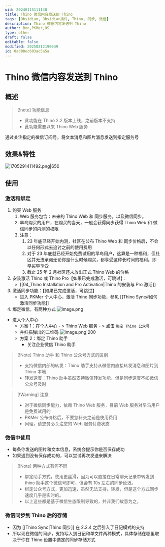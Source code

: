```yaml
---
uid: 20240115111138
title: Thino 微信内容发送到 Thino
tags: [Obsidian, Obsidian插件, Thino, 同步, 微信]
description: Thino 微信内容发送到 Thino
author: Bon,PKMer,OS
type: other
draft: false
editable: false
modified: 20250212190649
id: 0ad80ec603ac5a5a
---
```


# Thino 微信内容发送到 Thino

## 概述

> [!note] 功能信息
> - 此功能在 Thino 2.2 版本上线，之前版本不支持
> - 此功能需要以来 Thino Web 服务

通过关注指定的微信订阅号，将文本消息和图片消息发送到指定服务号

## 效果&特性

![1705291411492.png|650](https://cdn.pkmer.cn/images/1705291411492.png!pkmer)

## 使用

### 激活和绑定

1. 购买 Web 服务
	1. Web 服务包含：未来的 Thino Web 和 同步服务，以及微信同步。
	2. 早鸟购买的用户，在购买的当天，一般会获得同步获得 Thino Web 和 微信同步的内测的权限
	3. 注意：
		1. 23 年底已经开始内测，社区在公布 Thino Web 和 同步价格后，不会以任何形式去追讨之前的使用费用
		2. 对于 23 年底就已经开始免费试用的早鸟用户，这算是一种福利，但社区并无法承诺无论你是什么时候购买，都享受这种长时间的福利。即早买早享受
		3. 截止 25 年 2 月社区还未放出正式 Thino Web 的价格
2. 安装激活 Thino 或 Thino Pro【如果已完成激活，可跳过】：
	- [[04_Thino Installation and Pro Activation|Thino 的安装与 Pro 激活]]
3. 激活同步功能：【如果已完成激活，可跳过】
	- 进入 PKMer 个人中心，激活 Thino 同步功能，参见 [[Thino Sync#如何激活同步功能]]
4. 绑定微信，有两种方式
![image.png](https://cdn.pkmer.cn/images/20240322202213.png!pkmer)
- 进入个人中心
	- 方案 1：在个人中心 - > Thino Web 服务 - > 点击 `绑定 Thino 公众号`
	- 并扫描弹出的二维码
	  ![image.png|200](https://cdn.pkmer.cn/images/20240115120729.png!pkmer)
	- 方案 2：绑定 Thino 助手
		- 关注企业微信 Thino 助手

> [!Note] Thino 助手 和 Thino 公众号方式的区别
> - 支持微信内部的转发：Thino 助手支持从微信内直接转发消息和图片到 Thino 本地
> - 转发速度：Thino 助手虽然支持微信转发功能，但是同步速度不如微信公众号及时

> [!Warning] 注意
> - 对于微信同步能力，依赖 Thino Web 服务，目前 Web 服务对早鸟用户是免费试用的
> - PKMer 公布价格后，不要您补交之前是使用费用
> - 同理，请您务必关注您的 Web 服务付费状态

### 微信中使用

- 每条你发送的图片和文本信息，系统会提示你是否保存成功
- 如果遇到没有保存成功的，可以尝试再次发送来解决

> [!Note] 两种方式有何不同
> - 绑定助手方式，使用更丝滑，因为可以直接在日常聊天记录中转发到 thino 助手这个微信号即可，但会有 10s 左右的同步延迟。
> - 绑定公众号方式，更加迅速，虽然无法支持，转发，但是这个方式同步速度几乎是实时的。
> - 以上这些都是基于微信生态限制导致的，并非我们故意为之。

### 微信同步到 Thino 后的存储

- 因为 [[Thino Sync|Thino 同步]] 在 2.2.4 之后引入了日记模式的支持
- 所以现在微信的同步，支持写入到日记和单文件两种模式，具体存储在哪里取决于你在 Thino 设置中选定的同步存储方式